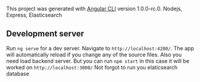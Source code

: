 
This project was generated with 
[Angular CLI](https://github.com/angular/angular-cli) version 1.0.0-rc.0.
Nodejs,
Express,
Elasticsearch 


## Development server
Run `ng serve` for a dev server. Navigate to `http://localhost:4200/`. The app will automatically reload if you change any of the source files.
Also you need load backend server. But you can run `npm start` in this case it will be worked on `http://localhost:3000/`
Not forgot to run you elaticsearch database 

